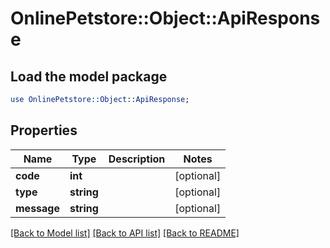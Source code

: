 # OnlinePetstore::Object::ApiResponse

## Load the model package
```perl
use OnlinePetstore::Object::ApiResponse;
```

## Properties
Name | Type | Description | Notes
------------ | ------------- | ------------- | -------------
**code** | **int** |  | [optional] 
**type** | **string** |  | [optional] 
**message** | **string** |  | [optional] 

[[Back to Model list]](../README.md#documentation-for-models) [[Back to API list]](../README.md#documentation-for-api-endpoints) [[Back to README]](../README.md)


